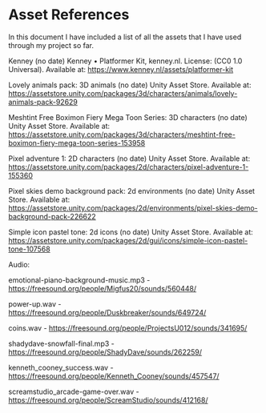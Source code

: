 
# Asset References

In this document I have included a list of all the assets that I have used through my project so far. 

Kenney (no date) Kenney • Platformer Kit, kenney.nl. License: (CC0 1.0 Universal). Available at: https://www.kenney.nl/assets/platformer-kit

Lovely animals pack: 3D animals (no date) Unity Asset Store. Available at: https://assetstore.unity.com/packages/3d/characters/animals/lovely-animals-pack-92629

Meshtint Free Boximon Fiery Mega Toon Series: 3D characters (no date) Unity Asset Store. Available at: https://assetstore.unity.com/packages/3d/characters/meshtint-free-boximon-fiery-mega-toon-series-153958

Pixel adventure 1: 2D characters (no date) Unity Asset Store. Available at: https://assetstore.unity.com/packages/2d/characters/pixel-adventure-1-155360 

Pixel skies demo background pack: 2d environments (no date) Unity Asset Store. Available at: https://assetstore.unity.com/packages/2d/environments/pixel-skies-demo-background-pack-226622 

Simple icon pastel tone: 2d icons (no date) Unity Asset Store. Available at: https://assetstore.unity.com/packages/2d/gui/icons/simple-icon-pastel-tone-107568 

Audio:

emotional-piano-background-music.mp3 - https://freesound.org/people/Migfus20/sounds/560448/

power-up.wav - https://freesound.org/people/Duskbreaker/sounds/649724/

coins.wav - https://freesound.org/people/ProjectsU012/sounds/341695/

shadydave-snowfall-final.mp3 - https://freesound.org/people/ShadyDave/sounds/262259/

kenneth_cooney_success.wav - https://freesound.org/people/Kenneth_Cooney/sounds/457547/

screamstudio_arcade-game-over.wav - https://freesound.org/people/ScreamStudio/sounds/412168/

